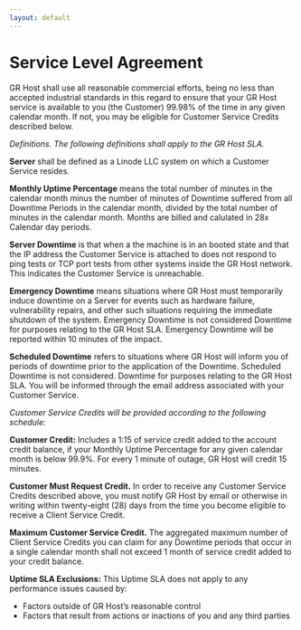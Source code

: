 ```yaml
---
layout: default
---
```

# Service Level Agreement

GR Host shall use all reasonable commercial efforts, being no less than accepted industrial standards in this regard to ensure that your GR Host service is available to you (the Customer) 99.98% of the time in any given calendar month. If not, you may be eligible for Customer Service Credits described below.

_Definitions. The following definitions shall apply to the GR Host SLA._

**Server** shall be defined as a Linode LLC system on which a Customer Service resides.

**Monthly Uptime Percentage** means the total number of minutes in the calendar month minus the number of minutes of Downtime suffered from all Downtime Periods in the calendar month, divided by the total number of minutes in the calendar month. Months are billed and calulated in 28x Calendar day periods.

**Server Downtime** is that when a the machine is in an booted state and that the IP address the Customer Service is attached to does not respond to ping tests or TCP port tests from other systems inside the GR Host network. This indicates the Customer Service is unreachable.

**Emergency Downtime** means situations where GR Host must temporarily induce downtime on a Server for events such as hardware failure, vulnerability repairs, and other such situations requiring the immediate shutdown of the system. Emergency Downtime is not considered Downtime for purposes relating to the GR Host SLA. Emergency Downtime will be reported within 10 minutes of the impact.

**Scheduled Downtime** refers to situations where GR Host will inform you of periods of downtime prior to the application of the Downtime. Scheduled Downtime is not considered. Downtime for purposes relating to the GR Host SLA. You will be informed through the email address associated with your Customer Service.

_Customer Service Credits will be provided according to the following schedule:_

**Customer Credit:** Includes a 1:15 of service credit added to the account credit balance, if your Monthly Uptime Percentage for any given calendar month is below 99.9%.
For every 1 minute of outage, GR Host will credit 15 minutes.

**Customer Must Request Credit.** In order to receive any Customer Service Credits described above, you must notify GR Host by email or otherwise in writing within twenty-eight (28) days from the time you become eligible to receive a Client Service Credit.

**Maximum Customer Service Credit.** The aggregated maximum number of Client Service Credits you can claim for any Downtime periods that occur in a single calendar month shall not exceed 1 month of service credit added to your credit balance.

**Uptime SLA Exclusions:** This Uptime SLA does not apply to any performance issues caused by:

- Factors outside of GR Host’s reasonable control
- Factors that result from actions or inactions of you and any third parties
